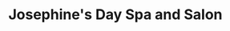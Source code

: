 ---
title: "Josephine's Day Spa and Salon"
url: /pearland/josephines-day-spa-and-salon/
shop: Friseur
---